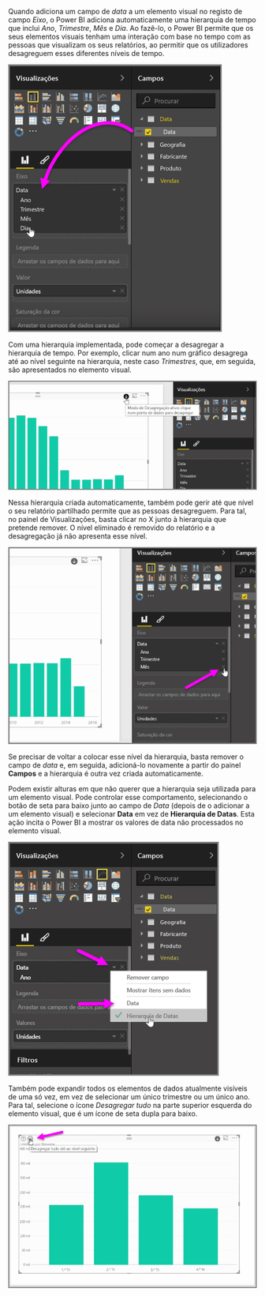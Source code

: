 Quando adiciona um campo de *data* a um elemento visual no registo de campo *Eixo*, o Power BI adiciona automaticamente uma hierarquia de tempo que inclui *Ano*, *Trimestre*, *Mês* e *Dia*. Ao fazê-lo, o Power BI permite que os seus elementos visuais tenham uma interação com base no tempo com as pessoas que visualizam os seus relatórios, ao permitir que os utilizadores desagreguem esses diferentes níveis de tempo.

![](media/3-11g-visual-hierarchies-drilling/3-11g_1.png)

Com uma hierarquia implementada, pode começar a desagregar a hierarquia de tempo. Por exemplo, clicar num ano num gráfico desagrega até ao nível seguinte na hierarquia, neste caso *Trimestres*, que, em seguida, são apresentados no elemento visual.

![](media/3-11g-visual-hierarchies-drilling/3-11g_2.png)

Nessa hierarquia criada automaticamente, também pode gerir até que nível o seu relatório partilhado permite que as pessoas desagreguem. Para tal, no painel de Visualizações, basta clicar no X junto à hierarquia que pretende remover. O nível eliminado é removido do relatório e a desagregação já não apresenta esse nível.

![](media/3-11g-visual-hierarchies-drilling/3-11g_3.png)

Se precisar de voltar a colocar esse nível da hierarquia, basta remover o campo de *data* e, em seguida, adicioná-lo novamente a partir do painel **Campos** e a hierarquia é outra vez criada automaticamente.

Podem existir alturas em que não querer que a hierarquia seja utilizada para um elemento visual. Pode controlar esse comportamento, selecionando o botão de seta para baixo junto ao campo de *Data* (depois de o adicionar a um elemento visual) e selecionar **Data** em vez de **Hierarquia de Datas**. Esta ação incita o Power BI a mostrar os valores de data não processados no elemento visual.

![](media/3-11g-visual-hierarchies-drilling/3-11g_4.png)

Também pode expandir todos os elementos de dados atualmente visíveis de uma só vez, em vez de selecionar um único trimestre ou um único ano. Para tal, selecione o ícone *Desagregar tudo* na parte superior esquerda do elemento visual, que é um ícone de seta dupla para baixo.

![](media/3-11g-visual-hierarchies-drilling/3-11g_5.png)

